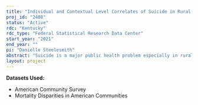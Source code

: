 ```yaml
---
title: "Individual and Contextual Level Correlates of Suicide in Rural Areas of the United States"
proj_id: "2408"
status: "Active"
rdc: "Kentucky"
rdc_type: "Federal Statistical Research Data Center"
start_year: "2021"
end_year: ""
pi: "Danielle Steelesmith"
abstract: "Suicide is a major public health problem especially in rural areas, where suicide rates are over fives time higher than urban areas and increasing more rapidly. This project will examine suicide rates and risk factors for individuals and communities in rural parts of the United States. We will use individual data from the American Community Survey and suicide data from the National Center of Health Statistics to produce and analyze a single dataset in a case-control  design. Additional variables related to the county of residence will also be included to examine contextual factors related to risk of suicide. Statistical analyses will include overall rates of suicide and random effects regression models to identify individual and contextual factors associated with suicide, overall and by demographic groups, in rural counties. We expect our results to show that rural areas with higher levels of socioeconomic distress and fewer community engagement opportunities will have higher suicide risks. We also expect to identify adult, white males to have higher risk of suicide, especially via firearms. This project is the first to focus on rural areas and combine living controls with suicide decedents to identify risk factors for demographic groups within these areas. It will highlight important groups of people to target for suicide prevention along with community factors that can be addressed to help reduce suicide risk in rural areas."
layout: project
---
```


**Datasets Used:**

  - American Community Survey 
  - Mortality Disparities in American Communities 

